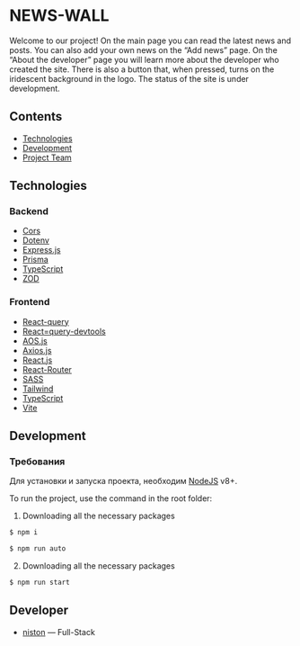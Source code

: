 # NEWS-WALL
Welcome to our project! On the main page you can read the latest news and posts. You can also add your own news on the “Add news” page. On the “About the developer” page you will learn more about the developer who created the site. There is also a button that, when pressed, turns on the iridescent background in the logo. The status of the site is under development.
## Contents
- [Technologies](#Technologies)
- [Development](#Development)
- [Project Team](#команда-проекта)

## Technologies
### Backend
- [Cors](https://github.com/expressjs/cors)
- [Dotenv](https://www.dotenv.org/docs/)
- [Express.js](https://expressjs.com/)
- [Prisma](https://www.prisma.io/)
- [TypeScript](https://www.typescriptlang.org/)
- [ZOD](https://zod.dev/)
### Frontend
- [React-query](https://tanstack.com/query/latest/docs/framework/react/overview)
- [React=query-devtools](https://tanstack.com/query/v4/docs/framework/react/devtools)
- [AOS.js](https://michalsnik.github.io/aos/)
- [Axios.js](https://axios-http.com/ru/)
- [React.js](https://ru.legacy.reactjs.org/)
- [React-Router](https://reactrouter.com/en/main)
- [SASS](https://sass-lang.com/)
- [Tailwind](https://tailwindcss.com/)
- [TypeScript](https://www.typescriptlang.org/)
- [Vite](https://vite.dev/)

## Development

### Требования
Для установки и запуска проекта, необходим [NodeJS](https://nodejs.org/) v8+.

To run the project, use the command in the root folder:

1. Downloading all the necessary packages
```sh
$ npm i
```
```sh
$ npm run auto
```

2. Downloading all the necessary packages
```sh
$ npm run start
``` 

## Developer

- [niston](https://github.com/NistonT) — Full-Stack
